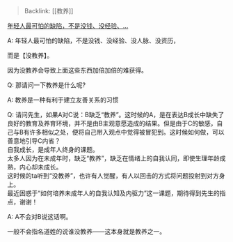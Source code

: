 > Backlink: [[教养]]

[年轻人最可怕的缺陷，不是没钱、没经验、…](https://www.zhihu.com/pin/1301583964995002368)

A: 年轻人最可怕的缺陷，不是没钱、没经验、没人脉、没资历，  

而是【没教养】。  
  
因为没教养会导致上面这些东西加倍加倍的难获得。

Q: 那请问一下教养是什么呢?

A: 教养是一种有利于建立友善关系的习惯

Q: 请问先生，如果A对C说：B缺乏“教养”。这时候的A，是在表达B成长中缺失了良好的教育及养育环境，并不是由B主观意愿造成的结果。但是由于C的敏感，自己与B有许多相似之处，便将自己带入观点中觉得被冒犯到。这时候如何做，可以善意地引导C内省？  
自我成长，是成年人终身的课题。  
太多人因为在未成年时，缺乏“教养”，缺乏在情绪上的自我认同，即使生理年龄成熟，内心却未成长。  
这时候的ta听到“没教养”，也许有人觉醒，有人以回击的方式将问题投射到对方身上。  
最近困惑于“如何培养未成年人的自我认知及内驱力”这一课题，期待得到先生的指点，谢谢！

A: A不会对B说这话啊。  

一般不会指名道姓的说谁没教养——这本身就是教养之一。
